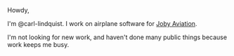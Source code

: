 Howdy,

I'm @carl-lindquist. I work on airplane software for [Joby Aviation]([url](https://www.jobyaviation.com)).

I'm not looking for new work, and haven't done many public things because work keeps me busy.

<!---
carl-lindquist/carl-lindquist is a ✨ special ✨ repository because its `README.md` (this file) appears on your GitHub profile.
You can click the Preview link to take a look at your changes.
--->
